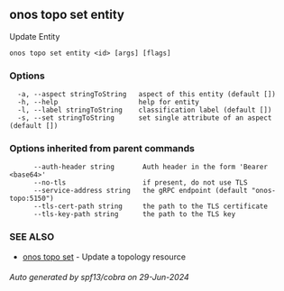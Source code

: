 <!--
SPDX-FileCopyrightText: 2019-present Open Networking Foundation <info@opennetworking.org>

SPDX-License-Identifier: Apache-2.0
-->

## onos topo set entity

Update Entity

```
onos topo set entity <id> [args] [flags]
```

### Options

```
  -a, --aspect stringToString   aspect of this entity (default [])
  -h, --help                    help for entity
  -l, --label stringToString    classification label (default [])
  -s, --set stringToString      set single attribute of an aspect (default [])
```

### Options inherited from parent commands

```
      --auth-header string       Auth header in the form 'Bearer <base64>'
      --no-tls                   if present, do not use TLS
      --service-address string   the gRPC endpoint (default "onos-topo:5150")
      --tls-cert-path string     the path to the TLS certificate
      --tls-key-path string      the path to the TLS key
```

### SEE ALSO

* [onos topo set](onos_topo_set.md)	 - Update a topology resource

###### Auto generated by spf13/cobra on 29-Jun-2024
